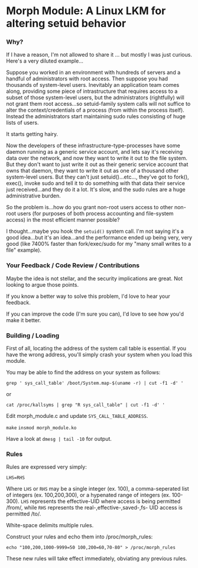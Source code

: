 # Morph Module:  A Linux LKM for altering setuid behavior

### Why?

If I have a reason, I'm not allowed to share it ... but mostly I was just curious. Here's a very diluted example...

Suppose you worked in an environment with hundreds of servers and a handful of administrators with root access. Then suppose you had thousands of system-level users. Inevitably an application team comes along, providing some piece of intrastructure that requires access to a subset of those system-level users, but the administrators (rightfully) will not grant them root access...so setuid-family system calls will not suffice to alter the context/credentials of a process (from within the process itself). Instead the administrators start maintaining sudo rules consisting of huge lists of users. 

It starts getting hairy.

Now the developers of these infrastructure-type-processes have some daemon running as a generic service account, and lets say it's receiving data over the network, and now they want to write it out to the file system. But they don't want to just write it out as their generic service account that owns that daemon, they want to write it out as one of a thousand other system-level users. But they can't just setuid()...etc..., they've got to fork(), exec(), invoke sudo and tell it to do something with that data their service just received...and they do it a lot. It's slow, and the sudo rules are a huge administrative burden.

So the problem is...how do you grant non-root users access to other non-root users (for purposes of both process accounting and file-system access) in the most efficient manner possible?

I thought...maybe you hook the `setuid()` system call. I'm not saying it's a good idea...but it's an idea...and the performance ended up being very, very good (like 7400% faster than fork/exec/sudo for my "many small writes to a file" example).

### Your Feedback / Code Review / Contributions

Maybe the idea is not stellar, and the security implications are great. Not looking to argue those points.

If you know a better way to solve this problem, I'd love to hear your feedback.

If you can improve the code (I'm sure you can), I'd love to see how you'd make it better.

### Building / Loading

First of all, locating the address of the system call table is essential. If you have the wrong address, you'll simply crash your system when you load this module.

You may be able to find the address on your system as follows:

`grep ' sys_call_table' /boot/System.map-$(uname -r) | cut -f1 -d' '`

or

`cat /proc/kallsyms | grep "R sys_call_table" | cut -f1 -d' '`

Edit morph_module.c and update `SYS_CALL_TABLE_ADDRESS`.

`make`
`insmod morph_module.ko`

Have a look at `dmesg | tail -10` for output.

### Rules

Rules are expressed very simply:

`LHS=RHS`

Where `LHS` or `RHS` may be a single integer (ex. 100), a comma-seperated list of integers (ex. 100,200,300), or a hypenated range of integers (ex. 100-300). `LHS` represents the effective-UID where access is being permitted /from/, while `RHS` represents the real-,effective-,saved-,fs- UID access is permitted /to/.

White-space delimits multiple rules.

Construct your rules and echo them into /proc/morph_rules:

`echo "100,200,1000-9999=50 100,200=60,70-80" > /proc/morph_rules`

These new rules will take effect immediately, obviating any previous rules.
